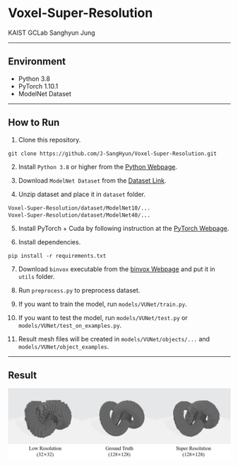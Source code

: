 # Voxel-Super-Resolution

KAIST GCLab Sanghyun Jung

-------------
## Environment
* Python 3.8
* PyTorch 1.10.1
* ModelNet Dataset

-------------
## How to Run
1. Clone this repository.
```
git clone https://github.com/J-SangHyun/Voxel-Super-Resolution.git
```

2. Install ```Python 3.8``` or higher from the [Python Webpage](https://www.python.org/).

3. Download ```ModelNet Dataset``` from the [Dataset Link](https://modelnet.cs.princeton.edu/).

4. Unzip dataset and place it in ```dataset``` folder.
```
Voxel-Super-Resolution/dataset/ModelNet10/...
Voxel-Super-Resolution/dataset/ModelNet40/...
```

5. Install PyTorch + Cuda by following instruction at the [PyTorch Webpage](https://pytorch.org/).

6. Install dependencies.
```
pip install -r requirements.txt
```

7. Download ```binvox``` executable from the [binvox Webpage](https://www.patrickmin.com/binvox/) and put it in ```utils``` folder.

8. Run ```preprocess.py``` to preprocess dataset.

9. If you want to train the model, run ```models/VUNet/train.py```.

10. If you want to test the model, run ```models/VUNet/test.py``` or ```models/VUNet/test_on_examples.py```.

11. Result mesh files will be created in ```models/VUNet/objects/...``` and ```models/VUNet/object_examples```.

-------------
## Result
![result image](figures/result.png)
